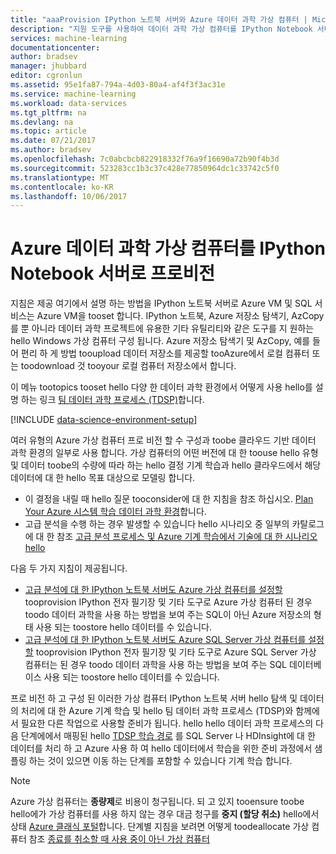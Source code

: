 ```yaml
---
title: "aaaProvision IPython 노트북 서버와 Azure 데이터 과학 가상 컴퓨터 | Microsoft Docs"
description: "지원 도구를 사용하여 데이터 과학 가상 컴퓨터를 IPython Notebook 서버로 설정합니다."
services: machine-learning
documentationcenter: 
author: bradsev
manager: jhubbard
editor: cgronlun
ms.assetid: 95e1fa87-794a-4d03-80a4-af4f3f3ac31e
ms.service: machine-learning
ms.workload: data-services
ms.tgt_pltfrm: na
ms.devlang: na
ms.topic: article
ms.date: 07/21/2017
ms.author: bradsev
ms.openlocfilehash: 7c0abcbcb822918332f76a9f16690a72b90f4b3d
ms.sourcegitcommit: 523283cc1b3c37c428e77850964dc1c33742c5f0
ms.translationtype: MT
ms.contentlocale: ko-KR
ms.lasthandoff: 10/06/2017
---
```

# <a name="provision-azure-data-science-virtual-machines-as-ipython-notebook-servers"></a>Azure 데이터 과학 가상 컴퓨터를 IPython Notebook 서버로 프로비전
지침은 제공 여기에서 설명 하는 방법을 IPython 노트북 서버로 Azure VM 및 SQL 서비스는 Azure VM을 tooset 합니다. IPython 노트북, Azure 저장소 탐색기, AzCopy를 뿐 아니라 데이터 과학 프로젝트에 유용한 기타 유틸리티와 같은 도구를 지 원하는 hello Windows 가상 컴퓨터 구성 됩니다. Azure 저장소 탐색기 및 AzCopy, 예를 들어 편리 하 게 방법 tooupload 데이터 저장소를 제공할 tooAzure에서 로컬 컴퓨터 또는 toodownload 것 tooyour 로컬 컴퓨터 저장소에서 합니다. 

이 메뉴 tootopics tooset hello 다양 한 데이터 과학 환경에서 어떻게 사용 hello를 설명 하는 링크 [팀 데이터 과학 프로세스 (TDSP)](data-science-process-overview.md)합니다.

[!INCLUDE [data-science-environment-setup](../../includes/cap-setup-environments.md)]

여러 유형의 Azure 가상 컴퓨터 프로 비전 할 수 구성과 toobe 클라우드 기반 데이터 과학 환경의 일부로 사용 합니다. 가상 컴퓨터의 어떤 버전에 대 한 toouse hello 유형 및 데이터 toobe의 수량에 따라 하는 hello 결정 기계 학습과 hello 클라우드에서 해당 데이터에 대 한 hello 목표 대상으로 모델링 합니다. 

* 이 결정을 내릴 때 hello 질문 tooconsider에 대 한 지침을 참조 하십시오. [Plan Your Azure 시스템 학습 데이터 과학 환경](machine-learning-data-science-plan-your-environment.md)합니다. 
* 고급 분석을 수행 하는 경우 발생할 수 있습니다 hello 시나리오 중 일부의 카탈로그에 대 한 참조 [고급 분석 프로세스 및 Azure 기계 학습에서 기술에 대 한 시나리오 hello](machine-learning-data-science-plan-sample-scenarios.md)

다음 두 가지 지침이 제공됩니다.

* [고급 분석에 대 한 IPython 노트북 서버도 Azure 가상 컴퓨터를 설정할](machine-learning-data-science-setup-virtual-machine.md) tooprovision IPython 전자 필기장 및 기타 도구로 Azure 가상 컴퓨터 된 경우 toodo 데이터 과학을 사용 하는 방법을 보여 주는 SQL이 아닌 Azure 저장소의 형태 사용 되는 toostore hello 데이터를 수 있습니다.
* [고급 분석에 대 한 IPython 노트북 서버도 Azure SQL Server 가상 컴퓨터를 설정할](machine-learning-data-science-setup-sql-server-virtual-machine.md) tooprovision IPython 전자 필기장 및 기타 도구로 Azure SQL Server 가상 컴퓨터는 된 경우 toodo 데이터 과학을 사용 하는 방법을 보여 주는 SQL 데이터베이스 사용 되는 toostore hello 데이터를 수 있습니다.

프로 비전 하 고 구성 된 이러한 가상 컴퓨터 IPython 노트북 서버 hello 탐색 및 데이터의 처리에 대 한 Azure 기계 학습 및 hello 팀 데이터 과학 프로세스 (TDSP)와 함께에서 필요한 다른 작업으로 사용할 준비가 됩니다. hello hello 데이터 과학 프로세스의 다음 단계에에서 매핑된 hello [TDSP 학습 경로](https://azure.microsoft.com/documentation/learning-paths/cortana-analytics-process/) 를 SQL Server 나 HDInsight에 대 한 데이터를 처리 하 고 Azure 사용 하 여 hello 데이터에서 학습을 위한 준비 과정에서 샘플링 하는 것이 있으면 이동 하는 단계를 포함할 수 있습니다 기계 학습 합니다.

> [!NOTE]
> Azure 가상 컴퓨터는 **종량제**로 비용이 청구됩니다. 되 고 있지 tooensure toobe hello에가 가상 컴퓨터를 사용 하지 않는 경우 대금 청구를 **중지 (할당 취소)** hello에서 상태 [Azure 클래식 포털](http://manage.windowsazure.com/)합니다. 단계별 지침을 보려면 어떻게 toodeallocate 가상 컴퓨터 참조 [종료를 취소할 때 사용 중이 아닌 가상 컴퓨터](machine-learning-data-science-setup-virtual-machine.md#shutdown)
> 
> 

